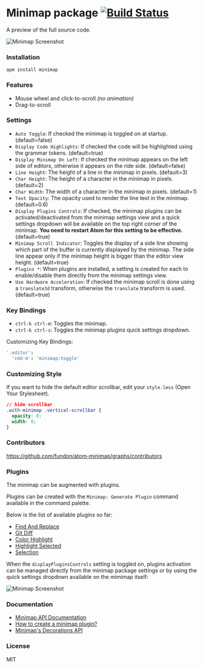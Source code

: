 # Minimap package [![Build Status](https://travis-ci.org/fundon/atom-minimap.svg?branch=master)](https://travis-ci.org/fundon/atom-minimap)

A preview of the full source code.

![Minimap Screenshot](https://github.com/fundon/atom-minimap/blob/master/screenshot.png?raw=true)

### Installation

```
apm install minimap
```

### Features

* Mouse wheel and click-to-scroll _(no animation)_
* Drag-to-scroll

### Settings

* `Auto Toggle`: If checked the minimap is toggled on at startup. (default=false)
* `Display Code Highlights`: If checked the code will be highlighted using the grammar tokens. (default=true)
* `Display Minimap On Left`: If checked the minimap appears on the left side of editors, otherwise it appears on the ride side. (default=false)
* `Line Height`: The height of a line in the minimap in pixels. (default=3)
* `Char Height`: The height of a character in the minimap in pixels. (default=2)
* `Char Width`: The width of a character in the minimap in pixels. (default=1)
* `Text Opacity`: The opacity used to render the line text in the minimap. (default=0.6)
* `Display Plugins Controls`: If checked, the minimap plugins can be activated/deactivated from the minimap settings view and a quick settings dropdown will be available on the top right corner of the minimap. **You need to restart Atom for this setting to be effective.** (default=true)
* `Minimap Scroll Indicator`: Toggles the display of a side line showing which part of the buffer is currently displayed by the minimap. The side line appear only if the minimap height is bigger than the editor view height. (default=true)
* `Plugins *`: When plugins are installed, a setting is created for each to enable/disable them directly from the minimap settings view.
* `Use Hardware Acceleration`: If checked the minimap scroll is done using a `translate3d` transform, otherwise the `translate` transform is used. (default=true)

### Key Bindings

* `ctrl-k ctrl-m`: Toggles the minimap.
* `ctrl-k ctrl-s`: Toggles the minimap plugins quick settings dropdown.

Customizing Key Bindings:

```cson
'.editor':
  'cmd-m': 'minimap:toggle'
```

### Customizing Style

If you want to hide the default editor scrollbar, edit your `style.less` (Open Your Stylesheet).

```css
// hide scrollbar
.with-minimap .vertical-scrollbar {
  opacity: 0;
  width: 0;
}
```

### Contributors

https://github.com/fundon/atom-minimap/graphs/contributors

### Plugins

The minimap can be augmented with plugins.

Plugins can be created with the `Minimap: Generate Plugin` command available in the command palette.

Below is the list of available plugins so far:

  * [Find And Replace](https://atom.io/packages/minimap-find-and-replace)
  * [Git Diff](https://atom.io/packages/minimap-git-diff)
  * [Color Highlight](https://atom.io/packages/minimap-color-highlight)
  * [Highlight Selected](https://atom.io/packages/minimap-highlight-selected)
  * [Selection](https://atom.io/packages/minimap-selection)

When the `displayPluginsControls` setting is toggled on, plugins activation can be managed directly from the minimap package settings or by using the quick settings dropdown available on the mimimap itself:

![Minimap Screenshot](https://github.com/fundon/atom-minimap/blob/master/plugins-list.gif?raw=true)

### Documentation

* [Minimap API Documentation](http://fangduncai.com/atom-minimap/)
* [How to create a minimap plugin?](https://github.com/fundon/atom-minimap/wiki/Plugin)
* [Minimap's Decorations API](https://github.com/fundon/atom-minimap/wiki/Decorations)

### License

MIT
